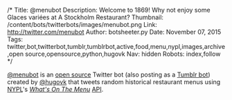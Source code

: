 /*
Title: @menubot
Description: Welcome to 1869! Why not enjoy some Glaces variées at A Stockholm Restaurant?
Thumbnail: /content/bots/twitterbots/images/menubot.png
Link: http://twitter.com/menubot
Author: botsheeter.py
Date: November 07, 2015
Tags: twitter,bot,twitterbot,tumblr,tumblrbot,active,food,menu,nypl,images,archive,open source,opensource,python,hugovk
Nav: hidden
Robots: index,follow
*/

[@menubot](https://twitter.com/menubot) is an [open source](https://github.com/hugovk/menubot) Twitter bot (also posting as a [Tumblr bot](http://menubot.tumblr.com/)) created by [@hugovk](https://twitter.com/hugovk) that tweets random historical restaurant menus using [NYPL](http://www.nypl.org/)'s [*What's On The Menu*](http://menus.nypl.org/) [API](https://github.com/NYPL/menus-api).

